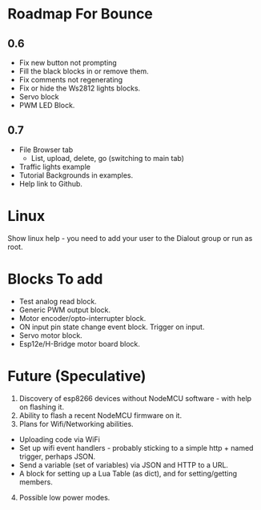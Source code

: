 # Roadmap For Bounce

## 0.6

* Fix new button not prompting
* Fill the black blocks in or remove them.
* Fix comments not regenerating
* Fix or hide the Ws2812 lights blocks.
* Servo block
* PWM LED Block.

## 0.7

* File Browser tab
  * List, upload, delete, go (switching to main tab)
* Traffic lights example
* Tutorial Backgrounds in examples.
* Help link to Github.

# Linux

Show linux help - you need to add your user to the Dialout group or run as root.

# Blocks To add

* Test analog read block.
* Generic PWM output block.
* Motor encoder/opto-interrupter block.
* ON input pin state change event block. Trigger on input.
* Servo motor block.
* Esp12e/H-Bridge motor board block.

# Future (Speculative)

1. Discovery of esp8266 devices without NodeMCU software - with help on flashing it.
2. Ability to flash a recent NodeMCU firmware on it.
3. Plans for Wifi/Networking abilities.
  * Uploading code via WiFi 
  * Set up wifi event handlers - probably sticking to a simple http + named trigger, perhaps JSON. 
  * Send a variable (set of variables) via JSON and HTTP to a URL.
  * A block for setting up a Lua Table (as dict), and for setting/getting members.
4. Possible low power modes.

